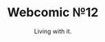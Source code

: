 ---
layout: webcomic
title: Webcomic №12
subtitle: 'Living with it.'
png: '/images/webcomic/living_with_it.png'
svg: '/images/webcomic/living_with_it.svg'
license: cc-by-nc-sa
comments: true
categories: [webcomic]
---